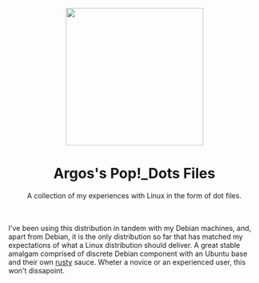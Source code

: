 <p align="center"><img src="https://user-images.githubusercontent.com/64110504/117901326-54076800-b288-11eb-9735-5ec61bc1b0b1.png" width="275px"></p>
<h1 align="center">Argos's Pop!_Dots Files</h1> 
<p align="center">A collection of my experiences with Linux in the form of dot files.</p><br><br>                                                                                
I've been using this distribution in tandem with my Debian machines, and, apart from Debian, it is the only distribution so far that has matched my expectations of what a Linux distribution should deliver. A great stable amalgam comprised of discrete Debian component with an Ubuntu base and their own <a href="https://github.com/orgs/pop-os/repositories?language=rust">rusty</a> sauce. Wheter a novice or an experienced user, this won't dissapoint. 


